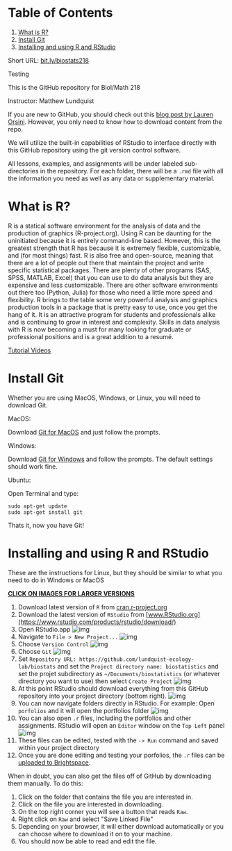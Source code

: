 # Table of Contents

1.  [What is R?](#org88bf26b)
2.  [Install Git](#org6dff171)
3.  [Installing and using  R and RStudio](#org73ab150)

Short URL: [bit.ly/biostats218](http://bit.ly/biostats218)

Testing

This is the GitHub repository for Biol/Math 218

Instructor: Matthew Lundquist

If you are new to GitHub, you should check out this 
[blog post by Lauren Orsini](http://readwrite.com/2013/09/30/understanding-github-a-journey-for-beginners-part-1).
However, you only need to know how to download content from the
repo.

We will utilize the built-in capabilities of RStudio to interface directly with this
GitHub repository using the git version control software.

All lessons, examples, and assignments will be under labeled
sub-directories in the repository. For each folder, there will be
a `.rmd` file with all the information you need as well as any data or
supplementary material.


<a id="org88bf26b"></a>

# What is R?

R is a statical software environment for the analysis of data and the
production of graphics (R-project.org). Using R can be daunting for
the uninitiated because it is entirely command-line based. However, 
this is the greatest strength that R has because 
it is extremely flexible, customizable, and (for most things) fast. R
is also free and open-source, meaning that there are a lot of 
people out there that maintain the project and write 
specific statistical packages. There are plenty of other programs
(SAS, SPSS, MATLAB, Excel) that you can use to do data 
analysis but they are expensive and less customizable. 
There are other software environments out there too (Python, Julia)
for those who need a little more speed and flexibility. R brings to the table some very
powerful analysis and graphics production tools in a package that is pretty
easy to use, once you get the hang of it. It is an attractive program for
students and professionals alike and is continuing to grow in interest and
complexity. Skills in data analysis with R is now becoming a must for many looking 
for graduate or professional positions and is a great addition to a
resumé.

 [Tutorial Videos](http://www.lundquistecology.com/videos/r-tutorials)

<a id="org6dff171"></a>

# Install Git

Whether you are using MacOS, Windows, or Linux, you will need to
download Git.

MacOS:

Download [Git for MacOS](https://git-scm.com/download/mac) and just
follow the prompts.

Windows:

Download [Git for Windows](https://git-scm.com/download/win) and
follow the prompts. The default settings should work fine.

Ubuntu: 

Open Terminal and type:

    sudo apt-get update
    sudo apt-get install git

Thats it, now you have Git!

<a id="org73ab150"></a>

# Installing and using  R and RStudio

These are the instructions for Linux, but they should be similar to
what you need to do in Windows or MacOS

**<ins>CLICK ON IMAGES FOR LARGER VERSIONS</ins>**

1.  Download latest version of `R` from
    [cran.r-project.org](https://cran.r-project.org)
2.  Download the latest version of `RStudio` from 
    [www.RStudio.org](https://www.rstudio.com/products/rstudio/download/)
3.  Open RStudio.app 
    ![img](./screenshots/linux/RStudio.png)
4.  Navigate to `File > New Project...`
    ![img](./screenshots/linux/new_project.png)
5.  Choose `Version Control`
    ![img](./screenshots/linux/choose_vc.png)
6.  Choose `Git`
    ![img](./screenshots/linux/choose_git.png)
7.  Set `Repository URL: https://github.com/lundquist-ecology-lab/biostats`
    and set the `Project directory name: biostatistics` and 
    set the projet subdirectory as `~/Documents/biostatistics` (or whatever directory you want to
    use) then select `Create Project`
    ![img](./screenshots/linux/git_location.png)
8.  At this point RStudio should download everything from this GitHub
    repository into your project directory (bottom right).
    ![img](./screenshots/linux/project_directory.png)
9.  You can now navigate folders directly in
    RStudio. For example: Open `porfolios` and it will open
    the portfolios folder
    ![img](./screenshots/linux/folder_open.png)
10.  You can also open `.r` files, including the portfolios and other assignments. RStudio
    will open an `Editor` window on the `Top Left` panel
    ![img](./screenshots/linux/file_example.png)
11.  These files can be edited, tested with the `-> Run` command and saved within your project directory
12.  Once you are done editing and testing your porfolios, the `.r` files can be [uploaded to Brightspace](https://mmm.brightspace.com/d2l/home/15700).

When in doubt, you can also get the files off of GitHub by downloading them
manually. To do this:

1.  Click on the folder that contains the file you are interested in.
2.  Click on the file you are interested in downloading.
3.  On the top right corner you will see a button that reads `Raw`.
4.  Right click on `Raw` and select "Save Linked File"
5.  Depending on your browser, it will either download automatically or you can choose where to download it on to your machine.
6.  You should now be able to read and edit the file.


